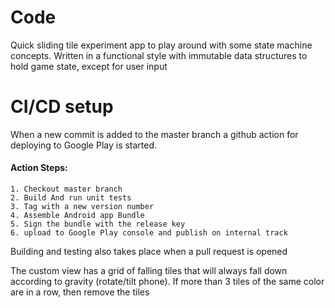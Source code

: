 # Code
Quick sliding tile experiment app to play around with some state machine concepts.
Written in a functional style with immutable data structures to hold game state, except for user input

# CI/CD setup
When a new commit is added to the master branch a github action for deploying to Google Play is started.
#### Action Steps:
    1. Checkout master branch
    2. Build And run unit tests
    3. Tag with a new version number
    4. Assemble Android app Bundle
    5. Sign the bundle with the release key
    6. upload to Google Play console and publish on internal track

Building and testing also takes place when a pull request is opened

The custom view has a grid of falling tiles that will always fall down according to gravity (rotate/tilt phone).
If more than 3 tiles of the same color are in a row, then remove the tiles
